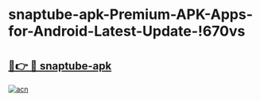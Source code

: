 # snaptube-apk-Premium-APK-Apps-for-Android-Latest-Update-!670vs

# <h2><a href="https://dj0cab.esa.edu.pl?title=snaptube-apk&ref=670vs">🔗👉 🔴 snaptube-apk</a></h2>

[![acn](https://github.com/user-attachments/assets/0f9c940e-d8b0-45ae-aac7-cd30a18b3e1c)](https://dj0cab.esa.edu.pl?title=snaptube-apk&ref=670vs)

